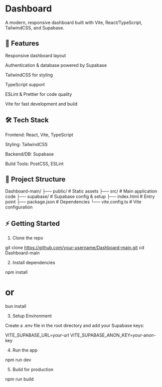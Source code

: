 # Dashboard

A modern, responsive dashboard built with Vite, React/TypeScript, TailwindCSS, and Supabase.

## 🚀 Features

Responsive dashboard layout

Authentication & database powered by Supabase

TailwindCSS for styling

TypeScript support

ESLint & Prettier for code quality

Vite for fast development and build


## 🛠️ Tech Stack

Frontend: React, Vite, TypeScript

Styling: TailwindCSS

Backend/DB: Supabase

Build Tools: PostCSS, ESLint


## 📂 Project Structure

Dashboard-main/
 ├── public/            # Static assets
 ├── src/               # Main application code
 ├── supabase/          # Supabase config & setup
 ├── index.html         # Entry point
 ├── package.json       # Dependencies
 └── vite.config.ts     # Vite configuration

## ⚡ Getting Started

1. Clone the repo

git clone https://github.com/your-username/Dashboard-main.git
cd Dashboard-main

2. Install dependencies

npm install
# or
bun install

3. Setup Environment

Create a .env file in the root directory and add your Supabase keys:

VITE_SUPABASE_URL=your-url
VITE_SUPABASE_ANON_KEY=your-anon-key

4. Run the app

npm run dev

5. Build for production

npm run build
